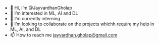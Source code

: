 - 👋 Hi, I’m @JayvardhanGholap
- 👀 I’m interested in ML, AI and DL
- 🌱 I’m currently interning
- 💞️ I’m looking to collaborate on the projects whichh require my help in ML, AI, and DL
- 📫 How to reach me jayvardhan.gholap@gmail.com

<!---
JayvardhanGholap/JayvardhanGholap is a ✨ special ✨ repository because its `README.md` (this file) appears on your GitHub profile.
You can click the Preview link to take a look at your changes.
--->
